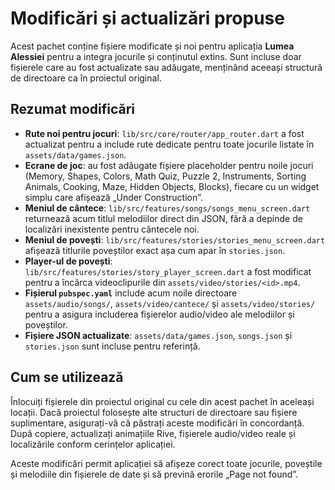 # Modificări și actualizări propuse

Acest pachet conține fișiere modificate și noi pentru aplicația **Lumea Alessiei** pentru a integra jocurile și conținutul extins. Sunt incluse doar fișierele care au fost actualizate sau adăugate, menținând aceeași structură de directoare ca în proiectul original.

## Rezumat modificări

- **Rute noi pentru jocuri**: `lib/src/core/router/app_router.dart` a fost actualizat pentru a include rute dedicate pentru toate jocurile listate în `assets/data/games.json`.
- **Ecrane de joc**: au fost adăugate fișiere placeholder pentru noile jocuri (Memory, Shapes, Colors, Math Quiz, Puzzle 2, Instruments, Sorting Animals, Cooking, Maze, Hidden Objects, Blocks), fiecare cu un widget simplu care afișează „Under Construction”.
- **Meniul de cântece**: `lib/src/features/songs/songs_menu_screen.dart` returnează acum titlul melodiilor direct din JSON, fără a depinde de localizări inexistente pentru cântecele noi.
- **Meniul de povești**: `lib/src/features/stories/stories_menu_screen.dart` afișează titlurile poveștilor exact așa cum apar în `stories.json`.
- **Player-ul de povești**: `lib/src/features/stories/story_player_screen.dart` a fost modificat pentru a încărca videoclipurile din `assets/video/stories/<id>.mp4`.
- **Fișierul `pubspec.yaml`** include acum noile directoare `assets/audio/songs/`, `assets/video/cantece/` și `assets/video/stories/` pentru a asigura includerea fișierelor audio/video ale melodiilor și poveștilor.
- **Fișiere JSON actualizate**: `assets/data/games.json`, `songs.json` și `stories.json` sunt incluse pentru referință.

## Cum se utilizează
Înlocuiți fișierele din proiectul original cu cele din acest pachet în aceleași locații. Dacă proiectul folosește alte structuri de directoare sau fișiere suplimentare, asigurați-vă că păstrați aceste modificări în concordanță. După copiere, actualizați animațiile Rive, fișierele audio/video reale și localizările conform cerințelor aplicației.

Aceste modificări permit aplicației să afișeze corect toate jocurile, poveștile și melodiile din fișierele de date și să prevină erorile „Page not found”.
